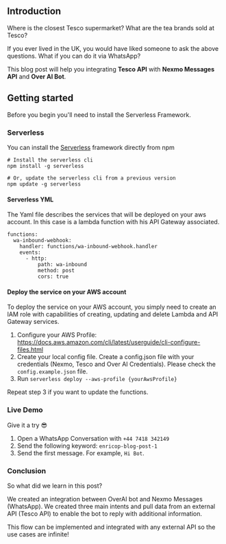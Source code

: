 ## Introduction

Where is the closest Tesco supermarket? What are the tea brands sold at Tesco? 

If you ever lived in the UK, you would have liked someone to ask the above questions. What if you can do it via WhatsApp?

This blog post will help you integrating **Tesco API** with **Nexmo Messages API** and **Over AI Bot**.

## Getting started


Before you begin you'll need to install the Serverless Framework.

### Serverless 

You can install the [Serverless](https://serverless.com/framework/docs/getting-started#installing-via-npm) framework directly from npm

```
# Install the serverless cli
npm install -g serverless

# Or, update the serverless cli from a previous version
npm update -g serverless

```

#### Serverless YML

The Yaml file describes the services that will be deployed on your aws account. In this case is a lambda function with his API Gateway associated.

```
functions:
  wa-inbound-webhook:
    handler: functions/wa-inbound-webhook.handler
    events:
      - http:
          path: wa-inbound
          method: post
          cors: true

```
 
#### Deploy the service on your AWS account

To deploy the service on your AWS account, you simply need to create an IAM role with capabilities of creating, updating and delete Lambda and API Gateway services.

1. Configure your AWS Profile: https://docs.aws.amazon.com/cli/latest/userguide/cli-configure-files.html
2. Create your local config file. Create a config.json file with your credentials (Nexmo, Tesco and Over AI Credentials). Please check the `config.example.json` file.
3. Run `serverless deploy --aws-profile {yourAwsProfile}`

Repeat step 3 if you want to update the functions.

### Live Demo

Give it a try 😎

1. Open a WhatsApp Conversation with `+44 7418 342149`
2. Send the following keyword: `enricop-blog-post-1`
3. Send the first message. For example, `Hi Bot`.

### Conclusion

So what did we learn in this post?

We created an integration between OverAI bot and Nexmo Messages (WhatsApp). 
We created three main intents and pull data from an external API (Tesco API) to enable the bot to reply with additional information.

This flow can be implemented and integrated with any external API so the use cases are infinite! 
